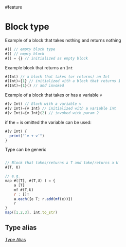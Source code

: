 #feature
# Block type 

Example of a block that takes nothing and returns nothing

```js
#() // empty block type
#() // empty block 
#() = {} // initialized as empty block 
```

Example block that returns an `Int`

```javascript
#(Int) // a block that takes (or returns) an Int 
#(Int)={1} // initialized with a block that returns 1
#(Int)={1}() // and invoked
```

Example of a block that takes or has a variable `v`

```javascript
#(v Int) // Block with a variable v 
#(v Int)={v Int} // initialized with a variable int 
#(v Int)={v Int}(2) // invoked with param 2
```

if the `=` is omitted the variable can be used: 

```js
#(v Int) {
  print("`v + v`")
}
```

Type can be generic

```js

// Block that takes/returns a T and take/returns a U
#(T, U)

// e.g. 
map #([T], #(T,U) ) = {
    a [T]
    mf #(T,U)
    r : []T
    a.each({e T; r.add(mf(e))})
    r
}
map([1,2,3], int.to_str)
```
## Type alias

[Type Alias](Features/Type%20Alias.md)

